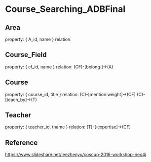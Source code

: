 # Course_Searching_ADBFinal


## Area
property: { A_id, name } 
relation: 

## Course_Field
property: { cf_id, name } 
relation: (CF)-[belong:]->(A)

## Course 
property: { course_id, title } 
relation: (C)-[mention:weight]->(CF) 
          (C)-[teach_by]->(T) 

## Teacher 
property: { teacher_id, tname } 
relation: (T)-[:expertise]->(CF) 

## Reference
https://www.slideshare.net/leezhenyu/coscup-2016-workshop-neo4j
